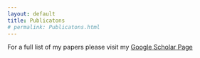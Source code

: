 ```yaml
---
layout: default
title: Publicatons
# permalink: Publicatons.html
---
```


For a full list of my papers please visit my [Google Scholar Page](https://scholar.google.com/citations?hl=en&user=uqiyHgYAAAAJ&view_op=list_works&sortby=pubdate)